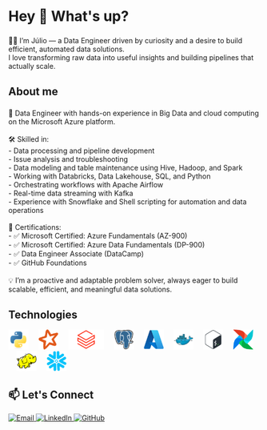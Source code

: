 <h1 align="left">Hey 👋 What's up?</h1>

###

<p align="left">👨‍💻 I’m Júlio — a Data Engineer driven by curiosity and a desire to build efficient, automated data solutions.  <br>I love transforming raw data into useful insights and building pipelines that actually scale.</p>

###

<h2 align="left">About me</h2>

###

<p align="left">🚀 Data Engineer with hands-on experience in Big Data and cloud computing on the Microsoft Azure platform.<br><br>🛠️ Skilled in:<br>- Data processing and pipeline development  <br>- Issue analysis and troubleshooting  <br>- Data modeling and table maintenance using Hive, Hadoop, and Spark  <br>- Working with Databricks, Data Lakehouse, SQL, and Python  <br>- Orchestrating workflows with Apache Airflow  <br>- Real-time data streaming with Kafka  <br>- Experience with Snowflake and Shell scripting for automation and data operations  <br><br>📘 Certifications:<br>- ✅ Microsoft Certified: Azure Fundamentals (AZ-900)  <br>- ✅ Microsoft Certified: Azure Data Fundamentals (DP-900)  <br>- ✅ Data Engineer Associate (DataCamp)  <br>- ✅ GitHub Foundations  <br><br>💡 I’m a proactive and adaptable problem solver, always eager to build scalable, efficient, and meaningful data solutions.</p>

###

<h2 align="left">Technologies</h2>

<div align="left">
  <img src="./assets/python-original.svg" height="40" alt="Python" />
  <img width="12" />
  
  <img src="./assets/Apache_Spark_logo.png" height="40" alt="Apache Spark" />
  <img width="12" />

  <img src="./assets/Databricks_Logo.png" height="40" alt="Databricks" />
  <img width="12" />

  <img src="./assets/postgresql-original.svg" height="40" alt="PostgreSQL" />
  <img width="12" />

  <img src="./assets/azure-original.svg" height="40" alt="Azure" />
  <img width="12" />

  <img src="./assets/docker-original.svg" height="40" alt="Docker" />
  <img width="12" />

  <img src="./assets/bash-original.svg" height="40" alt="Bash" />
  <img width="12" />

  <img src="./assets/apacheairflow-original.svg" height="40" alt="Apache Airflow" />
  <img width="12" />

  <img src="./assets/Apache Hadoop.svg" height="40" alt="Hadoop" />
  <img width="12" />

  <img src="./assets/Snowflake_Inc.-Logo.wine.png" height="40" alt="Snowflake" />
</div>


<h2 align="left">📫 Let's Connect</h2>

<p align="left">
  <a href="mailto:juliojaszumbek98@hotmail.com" target="_blank">
    <img src="https://img.shields.io/badge/Email-juliojaszumbek98@hotmail.com-blue?style=flat&logo=gmail&logoColor=white" alt="Email" />
  </a>
  <a href="https://www.linkedin.com/in/juliojaszumbek" target="_blank">
    <img src="https://img.shields.io/badge/LinkedIn-juliojaszumbek-0077B5?style=flat&logo=linkedin&logoColor=white" alt="LinkedIn" />
  </a>
  <a href="https://github.com/jjulioj" target="_blank">
    <img src="https://img.shields.io/badge/GitHub-jjulioj-181717?style=flat&logo=github&logoColor=white" alt="GitHub" />
  </a>
</p>

